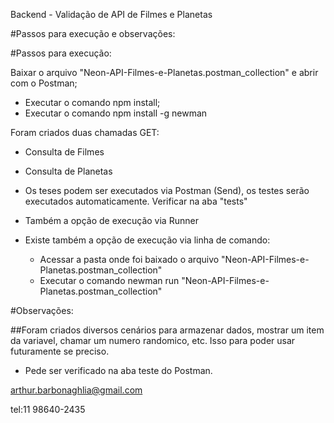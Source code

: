 
Backend - Validação de API de Filmes e Planetas

#Passos para execução e observações:

#Passos para execução:

Baixar o arquivo "Neon-API-Filmes-e-Planetas.postman_collection" e abrir com o Postman;
 - Executar o comando npm install;
 - Executar o comando npm install -g newman

Foram criados duas chamadas GET:

 - Consulta de Filmes
 - Consulta de Planetas
 
  - Os teses podem ser executados via Postman (Send), os testes serão executados automaticamente. Verificar na aba "tests"
  - Também a opção de execução via Runner
  - Existe também a opção de execução via linha de comando:
    - Acessar a pasta onde foi baixado o arquivo "Neon-API-Filmes-e-Planetas.postman_collection"
     - Executar o comando newman run "Neon-API-Filmes-e-Planetas.postman_collection"
    
    
#Observações:

##Foram criados diversos cenários para armazenar dados, mostrar um item da variavel, chamar um numero randomico, etc.
Isso para poder usar futuramente se preciso.
 - Pede ser verificado na aba teste do Postman.




 
 arthur.barbonaghlia@gmail.com
 
 tel:11 98640-2435
    
    
   
   



